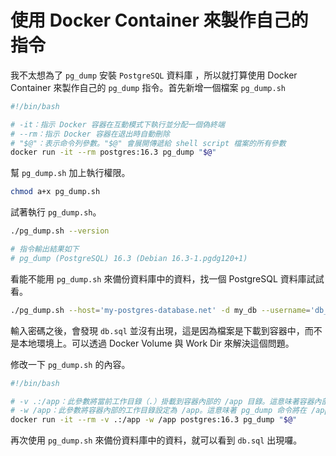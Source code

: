 # 使用 Docker Container 來製作自己的指令

我不太想為了 `pg_dump` 安裝 `PostgreSQL` 資料庫 ，所以就打算使用 Docker Container 來製作自己的 `pg_dump` 指令。首先新增一個檔案 `pg_dump.sh`

```bash
#!/bin/bash

# -it：指示 Docker 容器在互動模式下執行並分配一個偽終端
# --rm：指示 Docker 容器在退出時自動刪除
# "$@"：表示命令列參數。"$@" 會展開傳遞給 shell script 檔案的所有參數
docker run -it --rm postgres:16.3 pg_dump "$@"
```

幫 `pg_dump.sh` 加上執行權限。

```bash
chmod a+x pg_dump.sh
```

試著執行 `pg_dump.sh`。

```bash
./pg_dump.sh --version

# 指令輸出結果如下
# pg_dump (PostgreSQL) 16.3 (Debian 16.3-1.pgdg120+1)
```

看能不能用 `pg_dump.sh` 來備份資料庫中的資料，找一個 PostgreSQL 資料庫試試看。

```bash
./pg_dump.sh --host='my-postgres-database.net' -d my_db --username='db_owner' -f db.sql
```

輸入密碼之後，會發現 `db.sql` 並沒有出現，這是因為檔案是下載到容器中，而不是本地環境上。可以透過 Docker Volume 與 Work Dir 來解決這個問題。

修改一下 `pg_dump.sh` 的內容。

```bash
#!/bin/bash

# -v .:/app：此參數將當前工作目錄（.）掛載到容器內部的 /app 目錄。這意味著容器內部的 pg_dump 命令將能夠訪問你的當前工作目錄中的檔案。
# -w /app：此參數將容器內部的工作目錄設定為 /app。這意味著 pg_dump 命令將在 /app 目錄中執行。
docker run -it --rm -v .:/app -w /app postgres:16.3 pg_dump "$@"
```

再次使用 `pg_dump.sh` 來備份資料庫中的資料，就可以看到 `db.sql` 出現囉。
